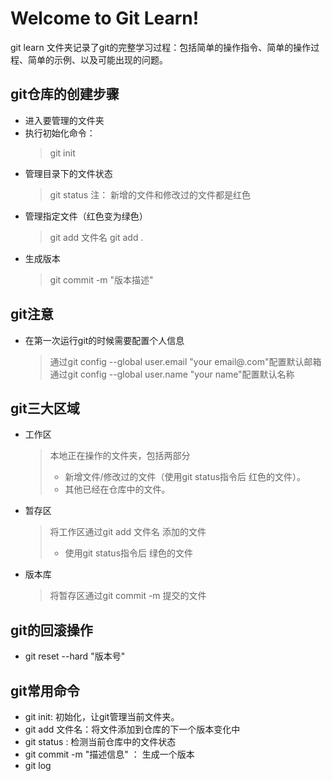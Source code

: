 # Welcome to Git Learn!

git learn 文件夹记录了git的完整学习过程：包括简单的操作指令、简单的操作过程、简单的示例、以及可能出现的问题。

## git仓库的创建步骤
- 进入要管理的文件夹
- 执行初始化命令：
   > git init
- 管理目录下的文件状态
   > git status
   > 注： 新增的文件和修改过的文件都是红色
- 管理指定文件（红色变为绿色） 
    > git add 文件名
    > git add .
- 生成版本
    > git commit -m "版本描述"

## git注意
- 在第一次运行git的时候需要配置个人信息
  > 通过git config --global user.email "your email@.com"配置默认邮箱
  > 通过git config --global user.name "your name"配置默认名称
  
## git三大区域
- 工作区
    > 本地正在操作的文件夹，包括两部分
    > - 新增文件/修改过的文件（使用git status指令后 红色的文件）。
    > - 其他已经在仓库中的文件。
- 暂存区
    > 将工作区通过git add 文件名 添加的文件
    > - 使用git status指令后 绿色的文件
- 版本库
    > 将暂存区通过git commit -m 提交的文件

## git的回滚操作
- git reset --hard "版本号"

## git常用命令

- git init: 初始化，让git管理当前文件夹。
- git add 文件名：将文件添加到仓库的下一个版本变化中
- git status : 检测当前仓库中的文件状态
- git commit -m "描述信息" ： 生成一个版本
- git log 